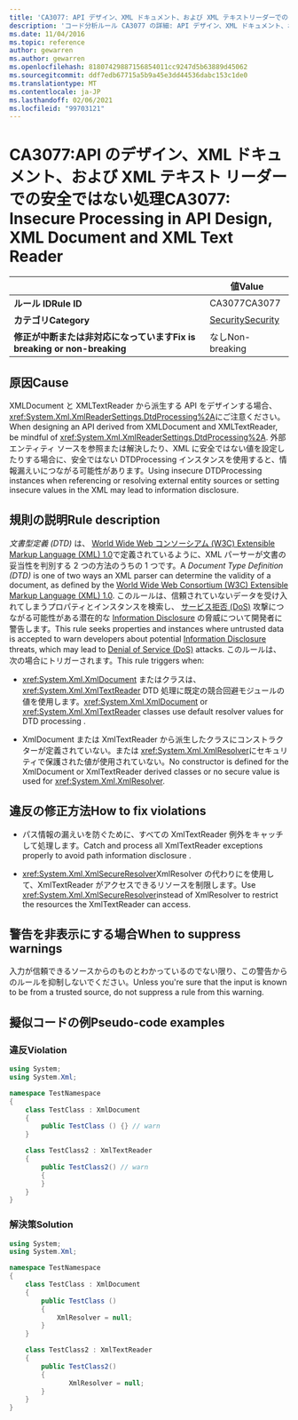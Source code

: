 ```yaml
---
title: 'CA3077: API デザイン、XML ドキュメント、および XML テキストリーダーでの安全ではない処理 (コード分析)'
description: 'コード分析ルール CA3077 の詳細: API デザイン、XML ドキュメント、および XML テキストリーダーでのセキュリティで保護されていない処理'
ms.date: 11/04/2016
ms.topic: reference
author: gewarren
ms.author: gewarren
ms.openlocfilehash: 81807429887156854011cc9247d5b63889d45062
ms.sourcegitcommit: ddf7edb67715a5b9a45e3dd44536dabc153c1de0
ms.translationtype: MT
ms.contentlocale: ja-JP
ms.lasthandoff: 02/06/2021
ms.locfileid: "99703121"
---
```

# <a name="ca3077-insecure-processing-in-api-design-xml-document-and-xml-text-reader"></a><span data-ttu-id="d3060-103">CA3077:API のデザイン、XML ドキュメント、および XML テキスト リーダーでの安全ではない処理</span><span class="sxs-lookup"><span data-stu-id="d3060-103">CA3077: Insecure Processing in API Design, XML Document and XML Text Reader</span></span>

| | <span data-ttu-id="d3060-104">値</span><span class="sxs-lookup"><span data-stu-id="d3060-104">Value</span></span> |
|-|-|
| <span data-ttu-id="d3060-105">**ルール ID**</span><span class="sxs-lookup"><span data-stu-id="d3060-105">**Rule ID**</span></span> |<span data-ttu-id="d3060-106">CA3077</span><span class="sxs-lookup"><span data-stu-id="d3060-106">CA3077</span></span>|
| <span data-ttu-id="d3060-107">**カテゴリ**</span><span class="sxs-lookup"><span data-stu-id="d3060-107">**Category**</span></span> |[<span data-ttu-id="d3060-108">Security</span><span class="sxs-lookup"><span data-stu-id="d3060-108">Security</span></span>](security-warnings.md)|
| <span data-ttu-id="d3060-109">**修正が中断または非対応になっています**</span><span class="sxs-lookup"><span data-stu-id="d3060-109">**Fix is breaking or non-breaking**</span></span> |<span data-ttu-id="d3060-110">なし</span><span class="sxs-lookup"><span data-stu-id="d3060-110">Non-breaking</span></span>|

## <a name="cause"></a><span data-ttu-id="d3060-111">原因</span><span class="sxs-lookup"><span data-stu-id="d3060-111">Cause</span></span>

<span data-ttu-id="d3060-112">XMLDocument と XMLTextReader から派生する API をデザインする場合、 <xref:System.Xml.XmlReaderSettings.DtdProcessing%2A>にご注意ください。</span><span class="sxs-lookup"><span data-stu-id="d3060-112">When designing an API derived from XMLDocument and XMLTextReader, be mindful of <xref:System.Xml.XmlReaderSettings.DtdProcessing%2A>.</span></span>  <span data-ttu-id="d3060-113">外部エンティティ ソースを参照または解決したり、XML に安全ではない値を設定したりする場合に、安全ではない DTDProcessing インスタンスを使用すると、情報漏えいにつながる可能性があります。</span><span class="sxs-lookup"><span data-stu-id="d3060-113">Using insecure DTDProcessing instances when referencing or resolving external entity sources or setting insecure values in the XML may lead to information disclosure.</span></span>

## <a name="rule-description"></a><span data-ttu-id="d3060-114">規則の説明</span><span class="sxs-lookup"><span data-stu-id="d3060-114">Rule description</span></span>

<span data-ttu-id="d3060-115">*文書型定義 (DTD)* は、  [World Wide Web コンソーシアム (W3C) Extensible Markup Language (XML) 1.0](https://www.w3.org/TR/2008/REC-xml-20081126/)で定義されているように、XML パーサーが文書の妥当性を判別する 2 つの方法のうちの 1 つです。</span><span class="sxs-lookup"><span data-stu-id="d3060-115">A *Document Type Definition (DTD)* is one of two ways an XML parser can determine the validity of a document, as defined by the  [World Wide Web Consortium (W3C) Extensible Markup Language (XML) 1.0](https://www.w3.org/TR/2008/REC-xml-20081126/).</span></span> <span data-ttu-id="d3060-116">このルールは、信頼されていないデータを受け入れてしまうプロパティとインスタンスを検索し、 [サービス拒否 (DoS)](../../../framework/wcf/feature-details/information-disclosure.md) 攻撃につながる可能性がある潜在的な [Information Disclosure](../../../framework/wcf/feature-details/denial-of-service.md) の脅威について開発者に警告します。</span><span class="sxs-lookup"><span data-stu-id="d3060-116">This rule seeks properties and instances where untrusted data is accepted to warn developers about potential [Information Disclosure](../../../framework/wcf/feature-details/information-disclosure.md) threats, which may lead to [Denial of Service (DoS)](../../../framework/wcf/feature-details/denial-of-service.md) attacks.</span></span> <span data-ttu-id="d3060-117">このルールは、次の場合にトリガーされます。</span><span class="sxs-lookup"><span data-stu-id="d3060-117">This rule triggers when:</span></span>

- <span data-ttu-id="d3060-118"><xref:System.Xml.XmlDocument> またはクラスは、 <xref:System.Xml.XmlTextReader> DTD 処理に既定の競合回避モジュールの値を使用します。</span><span class="sxs-lookup"><span data-stu-id="d3060-118"><xref:System.Xml.XmlDocument> or <xref:System.Xml.XmlTextReader> classes use default resolver values for DTD processing    .</span></span>

- <span data-ttu-id="d3060-119">XmlDocument または XmlTextReader から派生したクラスにコンストラクターが定義されていない。または <xref:System.Xml.XmlResolver>にセキュリティで保護された値が使用されていない。</span><span class="sxs-lookup"><span data-stu-id="d3060-119">No constructor is defined for the XmlDocument or XmlTextReader derived classes or no secure value is used for <xref:System.Xml.XmlResolver>.</span></span>

## <a name="how-to-fix-violations"></a><span data-ttu-id="d3060-120">違反の修正方法</span><span class="sxs-lookup"><span data-stu-id="d3060-120">How to fix violations</span></span>

- <span data-ttu-id="d3060-121">パス情報の漏えいを防ぐために、すべての XmlTextReader 例外をキャッチして処理します。</span><span class="sxs-lookup"><span data-stu-id="d3060-121">Catch and process all XmlTextReader exceptions properly to avoid path information disclosure    .</span></span>

- <span data-ttu-id="d3060-122"><xref:System.Xml.XmlSecureResolver>XmlResolver の代わりにを使用して、XmlTextReader がアクセスできるリソースを制限します。</span><span class="sxs-lookup"><span data-stu-id="d3060-122">Use <xref:System.Xml.XmlSecureResolver>instead of XmlResolver to restrict the resources the XmlTextReader can  access.</span></span>

## <a name="when-to-suppress-warnings"></a><span data-ttu-id="d3060-123">警告を非表示にする場合</span><span class="sxs-lookup"><span data-stu-id="d3060-123">When to suppress warnings</span></span>

<span data-ttu-id="d3060-124">入力が信頼できるソースからのものとわかっているのでない限り、この警告からのルールを抑制しないでください。</span><span class="sxs-lookup"><span data-stu-id="d3060-124">Unless you're sure that the input is known to be from a trusted source, do not suppress a rule from this warning.</span></span>

## <a name="pseudo-code-examples"></a><span data-ttu-id="d3060-125">擬似コードの例</span><span class="sxs-lookup"><span data-stu-id="d3060-125">Pseudo-code examples</span></span>

### <a name="violation"></a><span data-ttu-id="d3060-126">違反</span><span class="sxs-lookup"><span data-stu-id="d3060-126">Violation</span></span>

```csharp
using System;
using System.Xml;

namespace TestNamespace
{
    class TestClass : XmlDocument
    {
        public TestClass () {} // warn
    }

    class TestClass2 : XmlTextReader
    {
        public TestClass2() // warn
        {
        }
    }
}
```

### <a name="solution"></a><span data-ttu-id="d3060-127">解決策</span><span class="sxs-lookup"><span data-stu-id="d3060-127">Solution</span></span>

```csharp
using System;
using System.Xml;

namespace TestNamespace
{
    class TestClass : XmlDocument
    {
        public TestClass ()
        {
            XmlResolver = null;
        }
    }

    class TestClass2 : XmlTextReader
    {
        public TestClass2()
        {
               XmlResolver = null;
        }
    }
}
```
